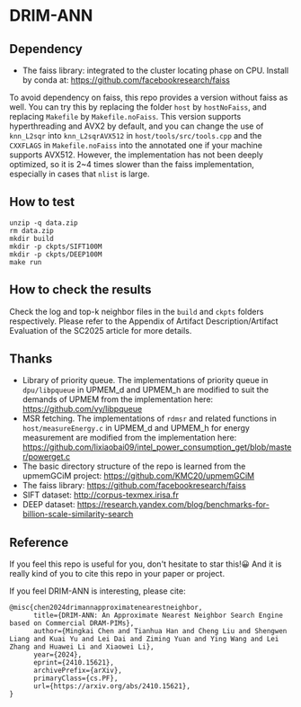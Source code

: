 # DRIM-ANN
## Dependency
* The faiss library: integrated to the cluster locating phase on CPU. Install by conda at: https://github.com/facebookresearch/faiss
  
To avoid dependency on faiss, this repo provides a version without faiss as well. You can try this by replacing the folder `host` by `hostNoFaiss`, and replacing `Makefile` by `Makefile.noFaiss`. This version supports hyperthreading and AVX2 by default, and you can change the use of `knn_L2sqr` into `knn_L2sqrAVX512` in `host/tools/src/tools.cpp` and the `CXXFLAGS` in `Makefile.noFaiss` into the annotated one if your machine supports AVX512. However, the implementation has not been deeply optimized, so it is 2~4 times slower than the faiss implementation, especially in cases that `nlist` is large.
## How to test
```
unzip -q data.zip
rm data.zip
mkdir build
mkdir -p ckpts/SIFT100M
mkdir -p ckpts/DEEP100M
make run
```
## How to check the results
Check the log and top-k neighbor files in the `build` and `ckpts` folders respectively. Please refer to the Appendix of Artifact Description/Artifact Evaluation of the SC2025 article for more details.
## Thanks
 * Library of priority queue. The implementations of priority queue in `dpu/libpqueue` in UPMEM_d and UPMEM_h are modified to suit the demands of UPMEM from the implementation here: https://github.com/vy/libpqueue
 * MSR fetching. The implementations of `rdmsr` and related functions in `host/measureEnergy.c` in UPMEM_d and UPMEM_h for energy measurement are modified from the implementation here: https://github.com/lixiaobai09/intel_power_consumption_get/blob/master/powerget.c
 * The basic directory structure of the repo is learned from the upmemGCiM project: https://github.com/KMC20/upmemGCiM
 * The faiss library: https://github.com/facebookresearch/faiss
 * SIFT dataset: http://corpus-texmex.irisa.fr
 * DEEP dataset: https://research.yandex.com/blog/benchmarks-for-billion-scale-similarity-search
## Reference
If you feel this repo is useful for you, don't hesitate to star this!😀 And it is really kind of you to cite this repo in your paper or project.

If you feel DRIM-ANN is interesting, please cite:

```
@misc{chen2024drimannapproximatenearestneighbor,
      title={DRIM-ANN: An Approximate Nearest Neighbor Search Engine based on Commercial DRAM-PIMs}, 
      author={Mingkai Chen and Tianhua Han and Cheng Liu and Shengwen Liang and Kuai Yu and Lei Dai and Ziming Yuan and Ying Wang and Lei Zhang and Huawei Li and Xiaowei Li},
      year={2024},
      eprint={2410.15621},
      archivePrefix={arXiv},
      primaryClass={cs.PF},
      url={https://arxiv.org/abs/2410.15621}, 
}
```
